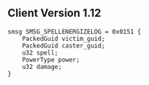 ## Client Version 1.12

```rust,ignore
smsg SMSG_SPELLENERGIZELOG = 0x0151 {
    PackedGuid victim_guid;    
    PackedGuid caster_guid;    
    u32 spell;    
    PowerType power;    
    u32 damage;    
}

```
